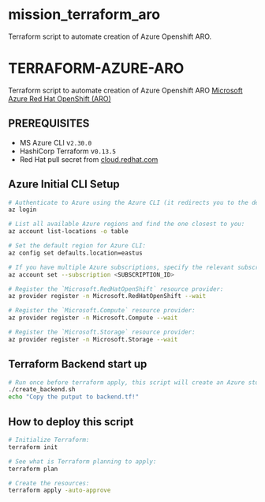 # mission_terraform_aro
Terraform script to automate creation of Azure Openshift ARO.



# TERRAFORM-AZURE-ARO

Terraform script to automate creation of Azure Openshift ARO [Microsoft Azure Red Hat OpenShift (ARO)](https://www.openshift.com/products/azure-openshift)

## PREREQUISITES

* MS Azure CLI v`2.30.0`
* HashiCorp Terraform v`0.13.5`
* Red Hat pull secret from [cloud.redhat.com](https://cloud.redhat.com)

## Azure Initial CLI Setup

```bash
# Authenticate to Azure using the Azure CLI (it redirects you to the default browser on your machine to log in):
az login

# List all available Azure regions and find the one closest to you:
az account list-locations -o table

# Set the default region for Azure CLI:
az config set defaults.location=eastus

# If you have multiple Azure subscriptions, specify the relevant subscription ID:
az account set --subscription <SUBSCRIPTION_ID>

# Register the `Microsoft.RedHatOpenShift` resource provider:
az provider register -n Microsoft.RedHatOpenShift --wait

# Register the `Microsoft.Compute` resource provider:
az provider register -n Microsoft.Compute --wait

# Register the `Microsoft.Storage` resource provider:
az provider register -n Microsoft.Storage --wait
```


## Terraform Backend start up

```bash
# Run once before terraform apply, this script will create an Azure storage backend used by Terraform to store the state files
./create_backend.sh
echo "Copy the putput to backend.tf!"
```


## How to deploy this script

```bash
# Initialize Terraform:
terraform init

# See what is Terraform planning to apply:
terraform plan

# Create the resources:
terraform apply -auto-approve
```



